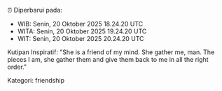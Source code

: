 ⏰ Diperbarui pada:
- WIB: Senin, 20 Oktober 2025 18.24.20 UTC
- WITA: Senin, 20 Oktober 2025 19.24.20 UTC
- WIT: Senin, 20 Oktober 2025 20.24.20 UTC

Kutipan Inspiratif:
"She is a friend of my mind. She gather me, man. The pieces I am, she gather them and give them back to me in all the right order."


Kategori: friendship

